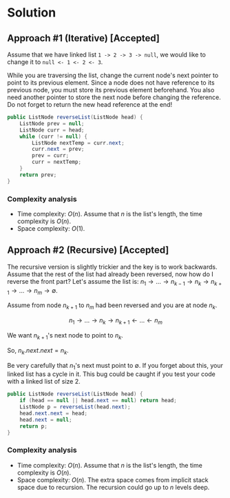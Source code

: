 # Solution

## Approach #1 (Iterative) [Accepted]

Assume that we have linked list `1 -> 2 -> 3 -> null`, we would like to change it to `null <- 1 <- 2 <- 3`.

While you are traversing the list, change the current node's next pointer to point to its previous element. Since a node does not have reference to its previous node, you must store its previous element beforehand. You also need another pointer to store the next node before changing the reference. Do not forget to return the new head reference at the end!

```java
public ListNode reverseList(ListNode head) {
    ListNode prev = null;
    ListNode curr = head;
    while (curr != null) {
        ListNode nextTemp = curr.next;
        curr.next = prev;
        prev = curr;
        curr = nextTemp;
    }
    return prev;
}
```

### Complexity analysis

* Time complexity: $O(n)$. Assume that $n$ is the list's length, the time complexity is $O(n)$.
* Space complexity: $O(1)$.

## Approach #2 (Recursive) [Accepted]

The recursive version is slightly trickier and the key is to work backwards. Assume that the rest of the list had already been reversed, now how do I reverse the front part? Let's assume the list is: $n_1 \rightarrow \ldots \rightarrow n_{k-1} \rightarrow n_k \rightarrow n_{k+1} \rightarrow \ldots \rightarrow n_m \rightarrow \emptyset$.

Assume from node $n_{k+1}$ to $n_m$ had been reversed and you are at node $n_k$.

$$
n_1 \rightarrow \ldots \rightarrow n_k \rightarrow n_{k+1} \leftarrow \ldots \leftarrow n_m
$$

We want $n_{k+1}$'s next node to point to $n_k$.

So, $n_k.next.next = n_k$.

Be very carefully that $n_1$'s next must point to $\emptyset$. If you forget about this, your linked list has a cycle in it. This bug could be caught if you test your code with a linked list of size 2.

```java
public ListNode reverseList(ListNode head) {
    if (head == null || head.next == null) return head;
    ListNode p = reverseList(head.next);
    head.next.next = head;
    head.next = null;
    return p;
}
```

### Complexity analysis

* Time complexity: $O(n)$. Assume that $n$ is the list's length, the time complexity is $O(n)$.
* Space complexity: $O(n)$. The extra space comes from implicit stack space due to recursion. The recursion could go up to $n$ levels deep.
